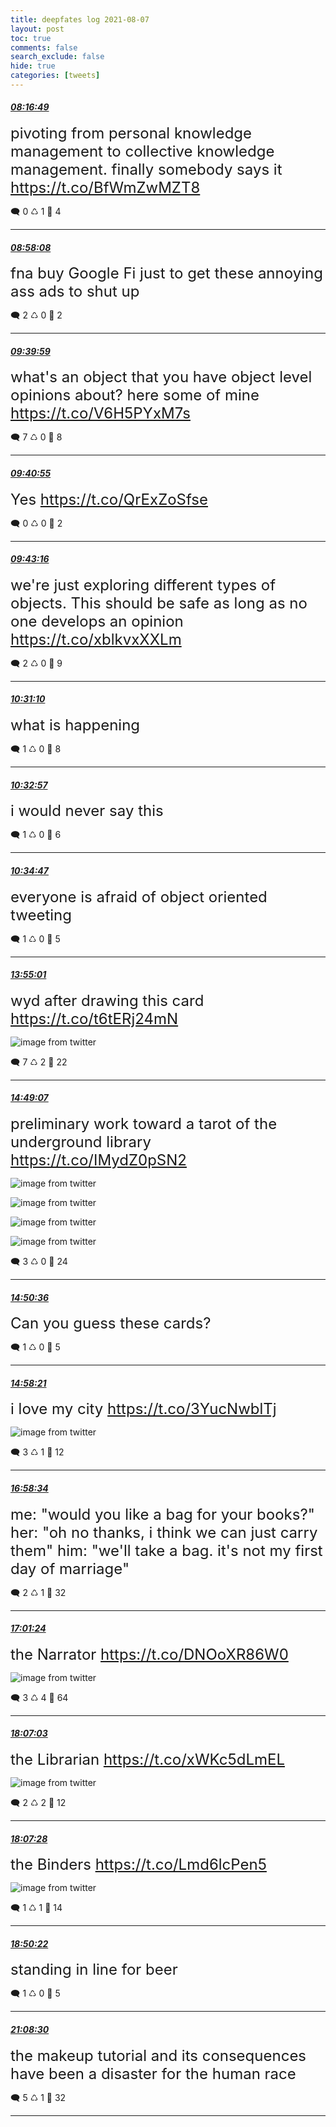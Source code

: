 ```yaml
---
title: deepfates log 2021-08-07
layout: post
toc: true
comments: false
search_exclude: false
hide: true
categories: [tweets]
---
```



#### <a href = "https://twitter.com/deepfates/status/1424011652886794249">*08:16:49*</a>

<font size="5">pivoting from personal knowledge management to collective knowledge management. finally somebody says it   https://t.co/BfWmZwMZT8</font>



🗨️ 0 ♺ 1 🤍  4   

---
    
#### <a href = "https://twitter.com/deepfates/status/1424022052025995266">*08:58:08*</a>

<font size="5">fna buy Google Fi just to get these annoying ass ads to shut up</font>



🗨️ 2 ♺ 0 🤍  2   

---
    
#### <a href = "https://twitter.com/deepfates/status/1424032581318856707">*09:39:59*</a>

<font size="5">what's an object that you have object level opinions about? here some of mine   https://t.co/V6H5PYxM7s</font>



🗨️ 7 ♺ 0 🤍  8   

---
    
#### <a href = "https://twitter.com/deepfates/status/1424032815033864194">*09:40:55*</a>

<font size="5">Yes   https://t.co/QrExZoSfse</font>



🗨️ 0 ♺ 0 🤍  2   

---
    
#### <a href = "https://twitter.com/deepfates/status/1424033407215054849">*09:43:16*</a>

<font size="5">we're just exploring different types of objects. This should be safe as long as no one develops an opinion   https://t.co/xblkvxXXLm</font>



🗨️ 2 ♺ 0 🤍  9   

---
    
#### <a href = "https://twitter.com/deepfates/status/1424045462605254665">*10:31:10*</a>

<font size="5">what is happening</font>



🗨️ 1 ♺ 0 🤍  8   

---
    
#### <a href = "https://twitter.com/deepfates/status/1424045913518059523">*10:32:57*</a>

<font size="5">i would never say this</font>



🗨️ 1 ♺ 0 🤍  6   

---
    
#### <a href = "https://twitter.com/deepfates/status/1424046372500746246">*10:34:47*</a>

<font size="5">everyone is afraid of object oriented tweeting</font>



🗨️ 1 ♺ 0 🤍  5   

---
    
#### <a href = "https://twitter.com/deepfates/status/1424096764722880516">*13:55:01*</a>

<font size="5">wyd after drawing this card  https://t.co/t6tERj24mN</font>

![image from twitter](/images/from_twitter/E8NodI-XsAIG_kt.png)


🗨️ 7 ♺ 2 🤍  22   

---
    
#### <a href = "https://twitter.com/deepfates/status/1424110377550364675">*14:49:07*</a>

<font size="5">preliminary work toward a tarot of the underground library  https://t.co/IMydZ0pSN2</font>

![image from twitter](/images/from_twitter/E8N0qlUWEAML6Qg.png)

![image from twitter](/images/from_twitter/E8N0uvJXMAMBBdB.png)

![image from twitter](/images/from_twitter/E8N0vv2XsAsLmLZ.png)

![image from twitter](/images/from_twitter/E8N0xBxWUAIkxRP.png)


🗨️ 3 ♺ 0 🤍  24   

---
    
#### <a href = "https://twitter.com/deepfates/status/1424110750839148547">*14:50:36*</a>

<font size="5">Can you guess these cards?</font>



🗨️ 1 ♺ 0 🤍  5   

---
    
#### <a href = "https://twitter.com/deepfates/status/1424112700724969478">*14:58:21*</a>

<font size="5">i love my city  https://t.co/3YucNwblTj</font>

![image from twitter](/images/from_twitter/E8N278sVgAETOmO.jpg)


🗨️ 3 ♺ 1 🤍  12   

---
    
#### <a href = "https://twitter.com/deepfates/status/1424142956320149504">*16:58:34*</a>

<font size="5">me: "would you like a bag for your books?"  her: "oh no thanks, i think we can just carry them"  him: "we'll take a bag. it's not my first day of marriage"</font>



🗨️ 2 ♺ 1 🤍  32   

---
    
#### <a href = "https://twitter.com/deepfates/status/1424143668995297280">*17:01:24*</a>

<font size="5">the Narrator  https://t.co/DNOoXR86W0</font>

![image from twitter](/images/from_twitter/E8OTDqkXsAQM39r.png)


🗨️ 3 ♺ 4 🤍  64   

---
    
#### <a href = "https://twitter.com/deepfates/status/1424160191747080195">*18:07:03*</a>

<font size="5">the Librarian  https://t.co/xWKc5dLmEL</font>

![image from twitter](/images/from_twitter/E8OiHyxWYAIJMS8.png)


🗨️ 2 ♺ 2 🤍  12   

---
    
#### <a href = "https://twitter.com/deepfates/status/1424160292540461072">*18:07:28*</a>

<font size="5">the Binders  https://t.co/Lmd6lcPen5</font>

![image from twitter](/images/from_twitter/E8OiNnhXEAIRj_C.png)


🗨️ 1 ♺ 1 🤍  14   

---
    
#### <a href = "https://twitter.com/deepfates/status/1424171090851483648">*18:50:22*</a>

<font size="5">standing in line for beer</font>



🗨️ 1 ♺ 0 🤍  5   

---
    
#### <a href = "https://twitter.com/deepfates/status/1424205854241267720">*21:08:30*</a>

<font size="5">the makeup tutorial and its consequences have been a disaster for the human race</font>



🗨️ 5 ♺ 1 🤍  32   

---
    
            

